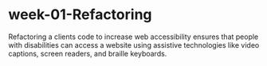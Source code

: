 # week-01-Refactoring
Refactoring a clients code to increase web accessibility ensures that people with disabilities can access a website using assistive technologies like video captions, screen readers, and braille keyboards.

